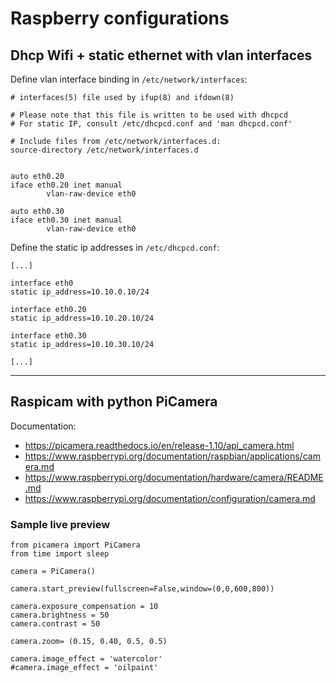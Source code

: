 # Raspberry configurations


## Dhcp Wifi + static ethernet with vlan interfaces

Define vlan interface binding in `/etc/network/interfaces`:
```
# interfaces(5) file used by ifup(8) and ifdown(8)

# Please note that this file is written to be used with dhcpcd
# For static IP, consult /etc/dhcpcd.conf and 'man dhcpcd.conf'

# Include files from /etc/network/interfaces.d:
source-directory /etc/network/interfaces.d


auto eth0.20
iface eth0.20 inet manual
        vlan-raw-device eth0

auto eth0.30
iface eth0.30 inet manual
        vlan-raw-device eth0
```

Define the static ip addresses in `/etc/dhcpcd.conf`:

```
[...]

interface eth0
static ip_address=10.10.0.10/24

interface eth0.20
static ip_address=10.10.20.10/24

interface eth0.30
static ip_address=10.10.30.10/24

[...]
```

---

## Raspicam with python PiCamera

Documentation: 
- https://picamera.readthedocs.io/en/release-1.10/api_camera.html
- https://www.raspberrypi.org/documentation/raspbian/applications/camera.md
- https://www.raspberrypi.org/documentation/hardware/camera/README.md
- https://www.raspberrypi.org/documentation/configuration/camera.md


### Sample live preview 

```
from picamera import PiCamera
from time import sleep

camera = PiCamera()

camera.start_preview(fullscreen=False,window=(0,0,600,800))

camera.exposure_compensation = 10
camera.brightness = 50
camera.contrast = 50

camera.zoom= (0.15, 0.40, 0.5, 0.5)

camera.image_effect = 'watercolor'
#camera.image_effect = 'oilpaint'
```



